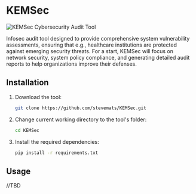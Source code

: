 # KEMSec

![KEMSec Cybersecurity Audit Tool](https://ciiblog.in/wp-content/uploads/2024/03/Cyber-Security-in-the-Industry-1024x280.png)

Infosec audit tool designed to provide comprehensive system vulnerability assessments, ensuring that e.g., healthcare institutions are protected against emerging security threats. For a start, KEMSec will focus on network security, system policy compliance, and generating detailed audit reports to help organizations improve their defenses.

## Installation

1. Download the tool:

   ```bash
   git clone https://github.com/stevemats/KEMSec.git
   ```

2. Change current working directory to the tool's folder:

   ```bash
   cd KEMSec
   ```

3. Install the required dependencies:

   ```bash
   pip install -r requirements.txt
   ```

## Usage

//TBD
